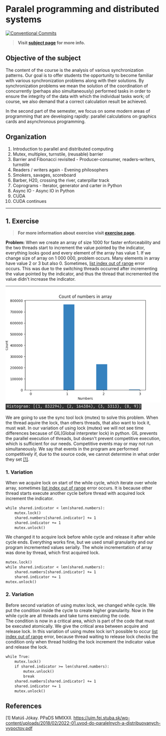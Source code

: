 # Paralel programming and distributed systems

[![Conventional Commits](https://img.shields.io/badge/Conventional%20Commits-1.0.0-blue.svg)](https://conventionalcommits.org)

> **Visit [subject page](https://uim.fei.stuba.sk/predmet/i-ppds) for more info.**

## Objective of the subject

The content of the course is the analysis of various synchronization patterns. Our goal is to offer students the
opportunity to become familiar with various synchronization problems along with their solutions. By synchronization
problems we mean the solution of the coordination of concurrently (perhaps also simultaneously) performed tasks in order
to ensure the integrity of the data with which the individual tasks work; of course, we also demand that a correct
calculation result be achieved.

In the second part of the semester, we focus on some modern areas of programming that are developing rapidly: parallel
calculations on graphics cards and asynchronous programming.

## Organization

1. Introduction to parallel and distributed computing
2. Mutex, multiplex, turnstile, (reusable) barrier
3. Barrier and Fibonacci revisited - Producer-consumer, readers-writers, turnstile
4. Readers / writers again - Evening philosophers
5. Smokers, savages, scoreboard
6. Barber, H20, crossing the river, caterpillar track
7. Coprograms - Iterator, generator and carter in Python
8. Async IO - Async IO in Python
9. CUDA
10. CUDA continues

___

## 1. Exercise

> **For more information about exercise visit [exercise page](https://uim.fei.stuba.sk/i-ppds/1-cvicenie-oboznamenie-sa-s-prostredim-🐍).**

**Problem:** When we create an array of size 1000 for faster enforceability and the two threads start to increment the
value pointed by the indicator, everything looks good and every element of the array has value 1. If we change size of
array on 1 000 000, problem occurs. Many elements in array have value 2 or 3 but also 0. Sometimes, <u>list index out of
range</u> error occurs. This was due to the switching threads occurred after incrementing the value pointed by the
indicator, and thus the thread that incremented the value didn't increase the indicator.

![Problem histogram](problem_hist_vis.png)
![Problem histogram visualization](problem_hist.png)

We are going to use the sync tool lock (mutex) to solve this problem. When the thread aquire the lock, than others
threads, that also want to lock it, must wait. In our variation of using lock (mutex) we will not see time differences
because of GIL(Global interpreter lock) in python. GIL prevents the parallel execution of threads, but doesn't prevent
competitive execution, which is sufficient for our needs. Competitive events may or may not run simultaneously. We say
that events in the program are performed competitively if, due to the source code, we cannot determine in what order
they set [[1]](#1).

### 1. Variation

When we acquire lock on start of the while cycle, which iterate over whole array, sometimes <u>list index out of
range</u> error occurs. It is because other thread starts execute another cycle before thread with acquired lock
increment the indicator.

```
while shared.indicator < len(shared.numbers):
    mutex.lock()
    shared.numbers[shared.indicator] += 1
    shared.indicator += 1
    mutex.unlock() 
```

We changed it to acquire lock before while cycle and release it after while cycle ends. Everything works fine, but we
used small granularity and our program incremented values serially. The whole incrementation of array was done by
thread, which first acquired lock.

```
mutex.lock()
while shared.indicator < len(shared.numbers):
    shared.numbers[shared.indicator] += 1
    shared.indicator += 1
mutex.unlock()
```

### 2. Variation

Before second variation of using mutex lock, we changed while cycle. We put the condition inside the cycle to create
higher granularity. Now in the while cycle are all threads and take turns executing the code.  
The condition is now in a critical area, which is part of the code that must be executed atomically. We give the
critical area between acquire and release lock. In this variation of using mutex lock isn't possible to occur <u>list
index out of range</u> error, because thread waiting to release lock checks the condition only when thread holding the
lock increment the indicator value and release the lock.

```
while True:
    mutex.lock()
    if shared.indicator >= len(shared.numbers):
        mutex.unlock()
        break
    shared.numbers[shared.indicator] += 1
    shared.indicator += 1
    mutex.unlock()
```

## References

<a id="1">[1]</a>
Matúš Jókay. PPaDS MMXXII.
<a href="https://uim.fei.stuba.sk/wp-content/uploads/2018/02/2022-01.uvod-do-paralelnych-a-distribuovanych-vypoctov.pdf">https://uim.fei.stuba.sk/wp-content/uploads/2018/02/2022-01.uvod-do-paralelnych-a-distribuovanych-vypoctov.pdf </a>

